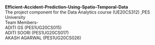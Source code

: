 **Efficient-Accident-Prediction-Using-Spatio-Temporal-Data** \
The project component for the Data Analytics course (UE20CS312) ,PES University\
Team Members-\
ADITI GS (PES1UG20CS015)\
ADITI SOORI (PES1UG20CS017)\
AKASH AGARWAL (PES1UG20CS026)
